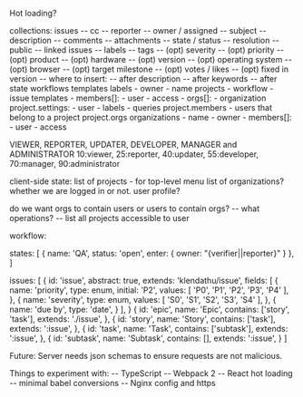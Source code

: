 Hot loading?

collections:
  issues
    -- cc
    -- reporter
    -- owner / assigned
    -- subject
    -- description
    -- comments
    -- attachments
    -- state / status
    -- resolution
    -- public
    -- linked issues
    -- labels
    -- tags
    -- (opt) severity
    -- (opt) priority
    -- (opt) product
    -- (opt) hardware
    -- (opt) version
    -- (opt) operating system
    -- (opt) browser
    -- (opt) target milestone
    -- (opt) votes / likes
    -- (opt) fixed in version
    -- where to insert:
       -- after description
       -- after keywords
       -- after state
  workflows
  templates
  labels
    - owner
    - name
  projects
    - workflow
    - issue templates
    - members[]:
      - user
      - access
    - orgs[]:
      - organization
  project.settings:
    - user
    - labels
    - queries
  project.members - users that belong to a project
  project.orgs
  organizations
    - name
    - owner
    - members[]:
      - user
      - access

VIEWER, REPORTER, UPDATER, DEVELOPER, MANAGER and ADMINISTRATOR
10:viewer, 25:reporter, 40:updater, 55:developer, 70:manager, 90:administrator

client-side state:
  list of projects - for top-level menu
  list of organizations?
  whether we are logged in or not.
  user profile?

do we want orgs to contain users or users to contain orgs?
  -- what operations?
    -- list all projects accessible to user

workflow:

states: [
  {
    name: 'QA',
    status: 'open',
    enter: {
      owner: "{verifier||reporter}"
    }
  },
]

issues: [
  {
    id: 'issue',
    abstract: true,
    extends: 'klendathu/issue',
    fields: [
      {
        name: 'priority',
        type: enum,
        initial: 'P2',
        values: [ 'P0', 'P1', 'P2', 'P3', 'P4' ],
      },
      {
        name: 'severity',
        type: enum,
        values: [ 'S0', 'S1', 'S2', 'S3', 'S4' ],
      },
      {
        name: 'due by',
        type: 'date',
      }
    ],
  }
  {
    id: 'epic',
    name: 'Epic',
    contains: ['story', 'task'],
    extends: './issue',
  },
  {
    id: 'story',
    name: 'Story',
    contains: ['task'],
    extends: ':issue',
  },
  {
    id: 'task',
    name: 'Task',
    contains: ['subtask'],
    extends: ':issue',
  },
  {
    id: 'subtask',
    name: 'Subtask',
    contains: [],
    extends: ':issue',
  }
]

Future:
  Server needs json schemas to ensure requests are not malicious.

Things to experiment with:
  -- TypeScript
  -- Webpack 2
  -- React hot loading
  -- minimal babel conversions
  -- Nginx config and https
